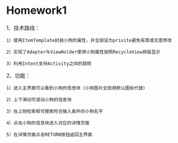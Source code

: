 # Homework1

1、技术路线：

    1）使用ItemTemplate封装小狗的属性，并全部设为privite避免有意或无意修改
    
    2）实现了Adapter与ViewHolder使得小狗属性按照RecycleView排版显示
    
    3）利用Intent支持Activity之间的跳转
    
2、功能：

    1）进入主界面可以看到小狗的信息块（小狗图片全部用默认图标代替）
    
    2）上下滑动可滚动小狗的信息块
    
    3）在上侧检索框可搜索符合输入条件的小狗名字
    
    4）点击小狗的信息块进入对应的详情页面
    
    5）在详情页面点击RETURN按钮返回主界面
